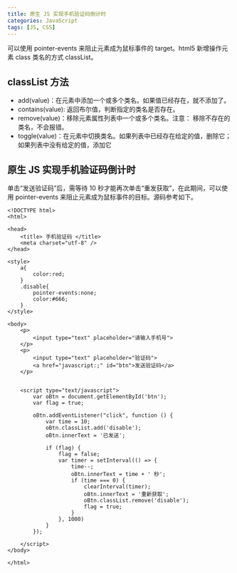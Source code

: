 ```yaml
---
title: 原生 JS 实现手机验证码倒计时
categories: JavaScript
tags: [JS, CSS]
---
```


可以使用 pointer-events 来阻止元素成为鼠标事件的 target。html5 新增操作元素 class 类名的方式 classList。

<!-- more -->
## classList 方法

- add(value)：在元素中添加一个或多个类名。如果值已经存在，就不添加了。
- contains(value): 返回布尔值，判断指定的类名是否存在。
- remove(value)：移除元素属性列表中一个或多个类名。注意： 移除不存在的类名，不会报错。
- toggle(value)：在元素中切换类名。如果列表中已经存在给定的值，删除它；如果列表中没有给定的值，添加它

## 原生 JS 实现手机验证码倒计时

单击“发送验证码”后，需等待 10 秒才能再次单击“重发获取”，在此期间，可以使用 pointer-events 来阻止元素成为鼠标事件的目标。源码参考如下。

```
<!DOCTYPE html>
<html>

<head>
    <title> 手机验证码 </title>
    <meta charset="utf-8" />
</head>

<style>
    a{
        color:red;
    }
    .disable{
        pointer-events:none;
        color:#666;
    }
</style>

<body>
    <p>
        <input type="text" placeholder="请输入手机号">
    </p>
    <p>
        <input type="text" placeholder="验证码">
        <a href="javascript:;" id="btn">发送验证码</a>
    </p>


    <script type="text/javascript">
        var oBtn = document.getElementById('btn');
        var flag = true;

        oBtn.addEventListener("click", function () {
            var time = 10;
            oBtn.classList.add('disable');
            oBtn.innerText = '已发送';

            if (flag) {
                flag = false;
                var timer = setInterval(() => {
                    time--;
                    oBtn.innerText = time + ' 秒';
                    if (time === 0) {
                        clearInterval(timer);
                        oBtn.innerText = '重新获取';
                        oBtn.classList.remove('disable');
                        flag = true;
                    }
                }, 1000)
            }
        });

    </script>
</body>

</html>

```